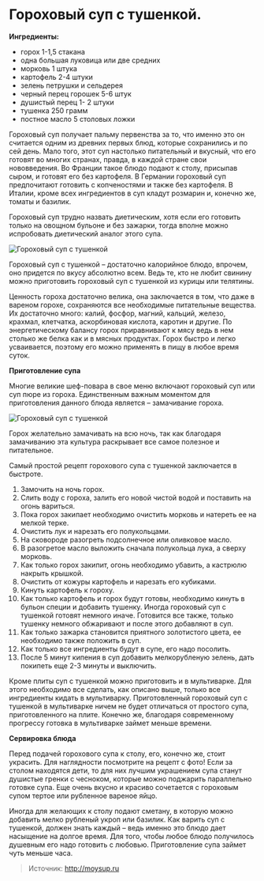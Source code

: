 # Гороховый суп с тушенкой.
**Ингредиенты:**

- горох 1-1,5 стакана
- одна большая луковица или две средних
- морковь 1 штука
- картофель 2-4 штуки
- зелень петрушки и сельдерея
- черный перец горошек 5-6 штук
- душистый перец 1- 2 штуки
- тушенка 250 грамм
- постное масло 5 столовых ложки

Гороховый суп получает пальму первенства за то, что именно это он считается одним из древних первых блюд, которые сохранились и по сей день. Мало того, этот суп настолько питательный и вкусный, что его готовят во многих странах, правда, в каждой стране свои нововведения. Во Франции такое блюдо подают к столу, присыпав сыром, и готовят его без картофеля. В Германии гороховый суп предпочитают готовить с копченостями и также без картофеля. В Италии, кроме всех ингредиентов в суп кладут розмарин и, конечно же, томаты и базилик.

Гороховый суп трудно назвать диетическим, хотя если его готовить только на овощном бульоне и без зажарки, тогда вполне можно испробовать диетический аналог этого супа.

![Гороховый суп с тушенкой](/images/Kulinar/Soup/goroh_sup_tushenka_01.jpg 'Гороховый суп с тушенкой')

Гороховый суп с тушенкой – достаточно калорийное блюдо, впрочем, оно придется по вкусу абсолютно всем. Ведь те, кто не любит свинину можно приготовить гороховый суп с тушенкой из курицы или телятины.

Ценность гороха достаточно велика, она заключается в том, что даже в вареном горохе, сохраняются все необходимые питательные вещества. Их достаточно много: калий, фосфор, магний, кальций, железо, крахмал, клетчатка, аскорбиновая кислота, каротин и другие. По энергетическому балансу горох приравнивают к мясу ведь в нем столько же белка как и в мясных продуктах. Горох быстро и легко усваивается, поэтому его можно применять в пищу в любое время суток.

**Приготовление супа**

Многие великие шеф-повара в свое меню включают гороховый суп или суп пюре из гороха. Единственным важным моментом для приготовления данного блюда является – замачивание гороха.

![Гороховый суп с тушенкой](/images/Kulinar/Soup/goroh_sup_tushenka_02.jpg 'Гороховый суп с тушенкой')

Горох желательно замачивать на всю ночь, так как благодаря замачиванию эта культура раскрывает все самое полезное и питательное.

Самый простой рецепт горохового супа с тушенкой заключается в быстроте.

1. Замочить на ночь горох.
2. Слить воду с гороха, залить его новой чистой водой и поставить на огонь вариться.
3. Пока горох закипает необходимо очистить морковь и натереть ее на мелкой терке.
4. Очистить лук и нарезать его полукольцами.
5. На сковороде разогреть подсолнечное или оливковое масло.
6. В разогретое масло выложить сначала полукольца лука, а сверху морковь.
7. Как только горох закипит, огонь необходимо убавить, а кастрюлю накрыть крышкой.
8. Очистить от кожуры картофель и нарезать его кубиками.
9. Кинуть картофель к гороху.
10. Как только картофель и горох будут готовы, необходимо кинуть в бульон специи и добавить тушенку. Иногда гороховый суп с тушенкой готовят немного иначе. Готовится все также, только тушенку немного обжаривают и после этого добавляют в суп.
11. Как только зажарка становится приятного золотистого цвета, ее необходимо также положить в суп.
12. Как только все ингредиенты будут в супе, его надо посолить.
13. После 5 минут кипения в суп добавить мелкорубленую зелень, дать покипеть еще 2-3 минуты и выключить.

Кроме плиты суп с тушенкой можно приготовить и в мультиварке. Для этого необходимо все сделать, как описано выше, только все ингредиенты кидать в мультиварку. Приготовленный гороховый суп с тушенкой в мультиварке ничем не будет отличаться от простого супа, приготовленного на плите. Конечно же, благодаря современному прогрессу готовка в мультиварке займет меньше времени.

**Сервировка блюда**

Перед подачей горохового супа к столу, его, конечно же, стоит украсить. Для наглядности посмотрите на рецепт с фото! Если за столом находятся дети, то для них лучшим украшением супа станут душистые гренки с чесноком, которые можно поджарить параллельно готовке супа. Еще очень вкусно и красиво сочетается с гороховым супом тертое или рубленное вареное яйцо.

Иногда для желающих к столу подают сметану, в которую можно добавить мелко рубленый укроп или базилик. Как варить суп с тушенкой, должен знать каждый – ведь именно это блюдо дает насыщение на долгое время. Для того, чтобы любое блюдо получилось душевным его надо готовить с любовью. Приготовление супа займет чуть меньше часа.

> Источник: http://moysup.ru
